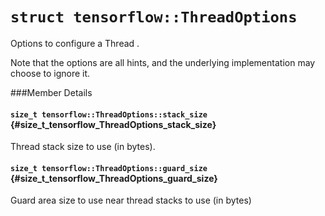 # `struct tensorflow::ThreadOptions`

Options to configure a Thread .

Note that the options are all hints, and the underlying implementation may choose to ignore it.

###Member Details

#### `size_t tensorflow::ThreadOptions::stack_size` {#size_t_tensorflow_ThreadOptions_stack_size}

Thread stack size to use (in bytes).



#### `size_t tensorflow::ThreadOptions::guard_size` {#size_t_tensorflow_ThreadOptions_guard_size}

Guard area size to use near thread stacks to use (in bytes)


